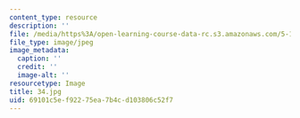 ```yaml
---
content_type: resource
description: ''
file: /media/https%3A/open-learning-course-data-rc.s3.amazonaws.com/5-112-principles-of-chemical-science-fall-2005/69101c5ef92275ea7b4cd103806c52f7_34.jpg
file_type: image/jpeg
image_metadata:
  caption: ''
  credit: ''
  image-alt: ''
resourcetype: Image
title: 34.jpg
uid: 69101c5e-f922-75ea-7b4c-d103806c52f7
---
```

